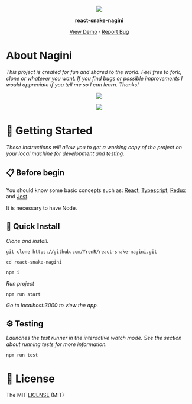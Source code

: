 <p align="center">
  <img src="https://yrenr.github.io/react-snake-nagini/react-snake-nagini-192.png">
</p>
<p align="center">
  <strong>react-snake-nagini</strong
</p>
<p align="center"><a href="https://yrenr.github.io/react-snake-nagini/">View Demo</a> · <a href="https://github.com/YrenR/react-snake-nagini/issues">Report Bug</a></p>

<h1>About Nagini</h1>

_This project is created for fun and shared to the world. Feel free to fork, clone or whatever you want. If you find bugs or possible improvements I would appreciate if you tell me so I can learn._
_Thanks!_

<p align="center">
  <img src="https://raw.githubusercontent.com/YrenR/react-snake-nagini/feature/002-create-readme.md/public/laptop.png">
</p>

<p align="center">
  <img src="https://raw.githubusercontent.com/YrenR/react-snake-nagini/feature/002-create-readme.md/public/mobile.png">
</p>

<h1>🚀 Getting Started</h1>

_These instructions will allow you to get a working copy of the project on your local machine for development and testing._

<h2>📋 Before begin</h2>

<p>You should know some basic concepts such as: <a href="https://es.reactjs.org/">React</a>, <a href="https://www.typescriptlang.org/">Typescript</a>, <a href="https://es.redux.js.org/">Redux</a> and <a href="https://jestjs.io/es-ES/">Jest</a>.</p>

<p>It is necessary to have Node.</p>

<h2>🔧 Quick Install</h2>

_Clone and install._

```
git clone https://github.com/YrenR/react-snake-nagini.git
```

```
cd react-snake-nagini
```

```
npm i
```

_Run project_

```
npm run start
```

_Go to localhost:3000 to view the app._

<h2>⚙️ Testing</h2>

_Launches the test runner in the interactive watch mode._
_See the section about running tests for more information._

```
npm run test
```

<h1>📄 License</h1>

The MIT [LICENSE](LICENSE.md) (MIT)
